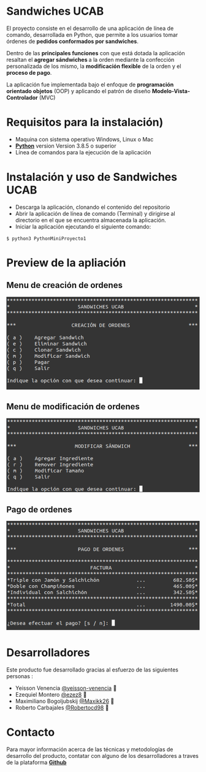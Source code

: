 # Sandwiches UCAB

El proyecto consiste en el desarrollo de una aplicación de línea de comando, desarrollada en Python, que permite a los usuarios tomar órdenes de <strong>pedidos conformados por sandwiches</strong>.

Dentro de las <strong>principales funciones</strong> con que está dotada la aplicación resaltan el <strong>agregar sándwiches </strong>a la orden mediante la confección personalizada de los mismo, la <strong>modificación flexible</strong> de la orden y el <strong>proceso de pago</strong>.

La aplicación fue implementada bajo el enfoque de <strong>programación orientado objetos</strong> (OOP) y aplicando el patrón de diseño <strong>Modelo-Vista-Controlador</strong> (MVC)

# Requisitos para la instalación)

- Maquina con sistema operativo Windows, Linux o Mac
- <a href="https://www.python.org/" target="blank"><strong>Python</strong></a> version Version 3.8.5 o superior
- Línea de comandos para la ejecución de la aplicación

# Instalación y uso de Sandwiches UCAB

- Descarga la aplicación, clonando el contenido del repositorio
- Abrir la aplicación de línea de comando (Terminal) y dirigirse al directorio en el que se encuentra almacenada la aplicación.
- Iniciar la aplicación ejecutando el siguiente comando:

```
$ python3 PythonMiniProyecto1
```

# Preview de la apliación

## Menu de creación de ordenes

<img src="./assets/order_menu.png" alt="Menu de ordenes" />

## Menu de modificación de ordenes

<img src="./assets/modify_order.png" alt="Menu de modificación" />

## Pago de ordenes

<img src="./assets/bill.png" alt="Pago de ordenes" />

# Desarrolladores

Este producto fue desarrollado gracias al esfuerzo de las siguientes personas :

- Yeisson Venencia [@yeisson-venencia](https://github.com/yeisson-venencia) 📖
- Ezequiel Montero [@ezez8](https://github.com/ezez8) 📖
- Maximiliano Bogoljubskij [@Maxikk26](https://github.com/Maxikk26) 📖
- Roberto Carbajales [@Robertocd98](https://github.com/Robertocd98) 📖

# Contacto

Para mayor información acerca de las técnicas y metodologías de desarrollo del producto, contatar con alguno de los desarrolladores a traves de la plataforma <a href="https://github.com/" target="blank"><strong>Github</strong></a>
